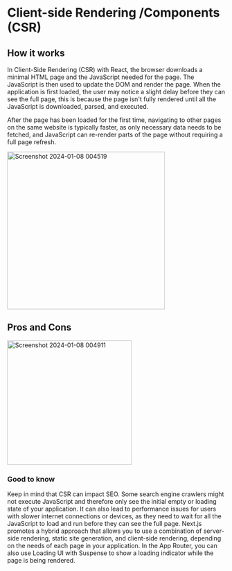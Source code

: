 <h1>Client-side Rendering /Components (CSR)</h1>
<h2>How it works</h2>
<p>In Client-Side Rendering (CSR) with React, the browser downloads a minimal HTML page and the JavaScript needed for the page. The JavaScript is then used to update the DOM and render the page. When the application is first loaded, the user may notice a slight delay before they can see the full page, this is because the page isn't fully rendered until all the JavaScript is downloaded, parsed, and executed.

After the page has been loaded for the first time, navigating to other pages on the same website is typically faster, as only necessary data needs to be fetched, and JavaScript can re-render parts of the page without requiring a full page refresh.</p>
<img width="364" alt="Screenshot 2024-01-08 004519" src="https://github.com/1234bhaskar/Nextjs-14_Course/assets/104014529/53a57e53-da06-44de-9f3d-76f960ea312a">
<h2>Pros and Cons</h2>
<img width="287" alt="Screenshot 2024-01-08 004911" src="https://github.com/1234bhaskar/Nextjs-14_Course/assets/104014529/e000525b-02db-4ce7-be23-b50742add54a">
<br/>
<h3>Good to know</h3>
 Keep in mind that CSR can impact SEO. Some search engine crawlers might not execute JavaScript and therefore only see the initial empty or loading state of your application. It can also lead to performance issues for users with slower internet connections or devices, as they need to wait for all the JavaScript to load and run before they can see the full page. Next.js promotes a hybrid approach that allows you to use a combination of server-side rendering, static site generation, and client-side rendering, depending on the needs of each page in your application. In the App Router, you can also use Loading UI with Suspense to show a loading indicator while the page is being rendered.
